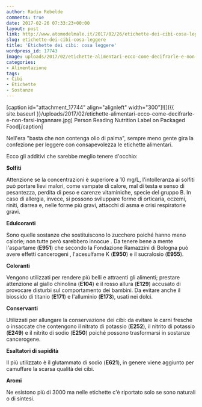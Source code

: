 ```yaml
---
author: Radio Rebelde
comments: true
date: 2017-02-26 07:33:23+00:00
layout: post
link: http://www.atomodelmale.it/2017/02/26/etichette-dei-cibi-cosa-leggere/
slug: etichette-dei-cibi-cosa-leggere
title: 'Etichette dei cibi: cosa leggere'
wordpress_id: 17743
image: uploads/2017/02/etichette-alimentari-ecco-come-decifrarle-e-non-farsi-ingannare.jpg
categories:
- Alimentazione
tags:
- Cibi
- Etichette
- Sostanze
---
```


[caption id="attachment_17744" align="alignleft" width="300"]![]({{ site.baseurl }}/uploads/2017/02/etichette-alimentari-ecco-come-decifrarle-e-non-farsi-ingannare.jpg) Person Reading Nutrition Label on Packaged Food[/caption]

Nell'era "basta che non contenga olio di palma", sempre meno gente gira la confezione per leggere con consapevolezza le etichette alimentari.

Ecco gli additivi che sarebbe meglio tenere d'occhio:

**Solfiti**

Attenzione se la concentrazioni è superiore a 10 mg/L, l'intolleranza ai solfiti può portare lievi malori, come vampate di calore, mal di testa e senso di pesantezza, perdita di peso e carenze vitaminiche, specie del gruppo B. In caso di allergia, invece, si possono sviluppare forme di orticaria, eczemi, riniti, diarrea e, nelle forme più gravi, attacchi di asma e crisi respiratorie gravi.

**Edulcoranti**

Sono quelle sostanze che sostituiscono lo zucchero poiché hanno meno calorie; non tutte però sarebbero innocue . Da tenere bene a mente l'aspartame (**E951**) che secondo la Fondazione Ramazzini di Bologna può avere effetti cancerogeni , l'acesulfame K (**E950**) e il sucralosio (**E955**).

**Coloranti**

Vengono utilizzati per rendere più belli e attraenti gli alimenti; prestare attenzione al giallo chinolina (**E104**) e il rosso allura (**E129**) accusato di provocare disturbi sul comportamento dei bambini. Da evitare anche il biossido di titanio (**E171**) e l'alluminio (**E173**), usati nei dolci.

**Conservanti**

Utilizzati per allungare la conservazione dei cibi: da evitare le carni fresche o insaccate che contengono il nitrato di potassio (**E252**), il nitrito di potassio (**E249**) e il nitrito di sodio (**E250**) poiché possono trasformarsi in sostanze cancerogene.

**Esaltatori di sapidità**

Il più utilizzato è il glutammato di sodio (**E621**), in genere viene aggiunto per camuffare la scarsa qualità dei cibi.

**Aromi**

Ne esistono più di 3000 ma nelle etichette c'è riportato solo se sono naturali o di sintesi.
